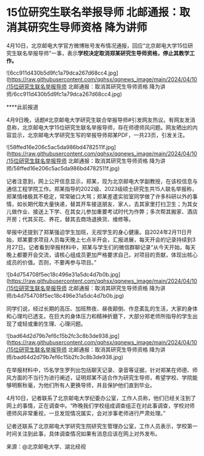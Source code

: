 # 15位研究生联名举报导师 北邮通报：取消其研究生导师资格 降为讲师

4月10日，北京邮电大学官方微博账号发布情况通报，回应“北京邮电大学15位研究生联名举报导师”一事，表示**学校决定取消郑某研究生导师资格，停止其教学工作。**

![6cc911d430b5d9fc1a79dca267d68cc4.jpg](https://raw.githubusercontent.com/qqhsx/qqnews_image/main/2024/04/10/15位研究生联名举报导师 北邮通报：取消其研究生导师资格 降为讲师/6cc911d430b5d9fc1a79dca267d68cc4.jpg)

****此前报道

4月9日晚，话题#北京邮电大学研究生联合举报导师#引发网友热议。有网友发消息称，北京邮电大学15位研究生联名举报导师，存在师德师风问题。网友晒出的内容显示，北京邮电大学研究生写的举报导师郑某PDF，一共23页，引发关注。

![58ffed16e206c5ac5da986bd4782511f.jpg](https://raw.githubusercontent.com/qqhsx/qqnews_image/main/2024/04/10/15位研究生联名举报导师 北邮通报：取消其研究生导师资格 降为讲师/58ffed16e206c5ac5da986bd4782511f.jpg)

记者注意到，网上公开信息显示，郑某，现为北京邮电大学副教授，在该校信息与通信工程学院工作。郑某指导的2022级、2023级硕士研究生共15人联名举报称，郑某情绪极其不稳定，常常破口大骂；郑某差遣实验室同学做了许多科研以外的事情，如长期代取大量快递，替其开车接送朋友、家人，去其家里打扫卫生；为其女儿做作业、接送上下学、在其女儿参加重要考试时代为作弊；多次帮其搬家、酒店开房；代其买花、养花，替其去商场退换货、维修等。

举报中还提到了郑某强迫学生加班，无视学生的身心健康。自2024年2月11日开始，郑某要求项目人员每天晚上七点半开会，汇报进展，每天开会的记录持续到3月27日。记者看到举报材料中，郑某与学生们的微信群聊记录“从今天开始，每天晚上都要开会交流，请核心组成员更加严格要求自己，对项目的贡献，体现出核心成员的价值。否则，不要再参与项目。”

![b4d754708f5ec18c496e31a5dc4d7b0b.jpg](https://raw.githubusercontent.com/qqhsx/qqnews_image/main/2024/04/10/15位研究生联名举报导师 北邮通报：取消其研究生导师资格 降为讲师/b4d754708f5ec18c496e31a5dc4d7b0b.jpg)

同学们说，经过长期的高压、加班熬夜、昼夜颠倒、作息紊乱的生活，大家的身体和心理均已透支。在巨大的身体压力和精神折磨下，大部分郑老师所指导的学生出现了或轻或重的生理、心理问题。

![bad64d2d79b7ef6c15b2fc3c8b3de938.jpg](https://raw.githubusercontent.com/qqhsx/qqnews_image/main/2024/04/10/15位研究生联名举报导师 北邮通报：取消其研究生导师资格 降为讲师/bad64d2d79b7ef6c15b2fc3c8b3de938.jpg)

在举报材料中，15名学生罗列出包括聊天记录、录音等证据，针对郑某在师德、师风方面的不当行为进行阐述，证明郑某不适合作为研究生导师，希望学校、学院能够明察秋毫，为他们所有人更换导师，并且保护他们直到毕业。

4月10日，记者联系了北京邮电大学纪委办公室，工作人员称，他们已经关注到了网上的事情，正在调查中。“昨晚我们学校组成调查组正在对此事调查，学校对师德师风非常重视，一旦发现情况属实，会对涉事老师进行严肃处理。”

记者还联系了北京邮电大学研究生院研究生管理办公室，工作人员表示，学校第一时间关注到此事，具体调查情况如果有消息应该在网上对外发布。

来源：@北京邮电大学、湖北经视

